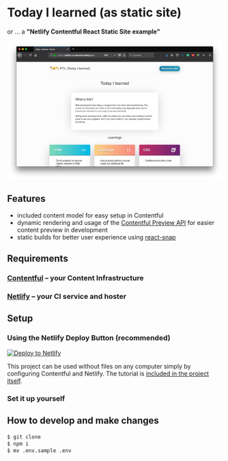 # Today I learned (as static site)

or ... a **"Netlify Contentful React Static Site example"**

![The Today I learned site](./screenshot.png)

## Features

- included content model for easy setup in Contentful
- dynamic rendering and usage of the [Contentful Preview API](https://www.contentful.com/developers/docs/references/content-preview-api/) for easier content preview in development
- static builds for better user experience using [react-snap](https://github.com/stereobooster/react-snap)

## Requirements

### [Contentful](https://www.contentful.com) – your Content Infrastructure

### [Netlify](https://www.netlify.com) – your CI service and hoster

## Setup

### Using the Netlify Deploy Button (recommended)

[![Deploy to Netlify](https://www.netlify.com/img/deploy/button.svg)](https://app.netlify.com/start/deploy?repository=https://github.com/stefanjudis/netlify-contentful-react-static-site-example)

This project can be used without files on any computer simply by configuring Contentful and Netlify. The tutorial is [included in the project itself](https://netlify-contentful.netlify.com/tutorial/).

### Set it up yourself

## How to develop and make changes

```
$ git clone
$ npm i
$ mv .env.sample .env
```
